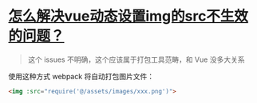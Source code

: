 # [怎么解决vue动态设置img的src不生效的问题？](https://github.com/haizlin/fe-interview/issues/553)

> 这个 issues 不明确，这个应该属于打包工具范畴，和 Vue 没多大关系

使用这种方式 webpack 将自动打包图片文件：

```html
<img :src="require('@/assets/images/xxx.png')">
```
